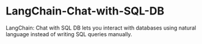 # LangChain-Chat-with-SQL-DB
LangChain: Chat with SQL DB lets you interact with databases using natural language instead of writing SQL queries manually.
